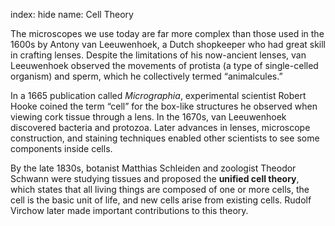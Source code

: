 index: hide
name: Cell Theory

The microscopes we use today are far more complex than those used in the 1600s by Antony van Leeuwenhoek, a Dutch shopkeeper who had great skill in crafting lenses. Despite the limitations of his now-ancient lenses, van Leeuwenhoek observed the movements of protista (a type of single-celled organism) and sperm, which he collectively termed “animalcules.”

In a 1665 publication called  *Micrographia*, experimental scientist Robert Hooke coined the term “cell” for the box-like structures he observed when viewing cork tissue through a lens. In the 1670s, van Leeuwenhoek discovered bacteria and protozoa. Later advances in lenses, microscope construction, and staining techniques enabled other scientists to see some components inside cells.

By the late 1830s, botanist Matthias Schleiden and zoologist Theodor Schwann were studying tissues and proposed the  **unified cell theory**, which states that all living things are composed of one or more cells, the cell is the basic unit of life, and new cells arise from existing cells. Rudolf Virchow later made important contributions to this theory.
